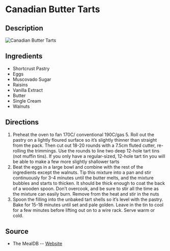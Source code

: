 # Canadian Butter Tarts

## Description
![Canadian Butter Tarts](https://www.themealdb.com/images/media/meals/wpputp1511812960.jpg "Canadian Butter Tarts")

## Ingredients
- Shortcrust Pastry
- Eggs
- Muscovado Sugar
- Raisins
- Vanilla Extract
- Butter
- Single Cream
- Walnuts

## Directions
1. Preheat the oven to fan 170C/ conventional 190C/gas 5. Roll out the pastry on a lightly floured surface so it’s slightly thinner than straight from the pack. Then cut out 18-20 rounds with a 7.5cm fluted cutter, re-rolling the trimmings. Use the rounds to line two deep 12-hole tart tins (not muffin tins). If you only have a regular-sized, 12-hole tart tin you will be able to make a few more slightly shallower tarts
2. Beat the eggs in a large bowl and combine with the rest of the ingredients except the walnuts. Tip this mixture into a pan and stir continuously for 3-4 minutes until the butter melts, and the mixture bubbles and starts to thicken. It should be thick enough to coat the back of a wooden spoon. Don’t overcook, and be sure to stir all the time as the mixture can easily burn. Remove from the heat and stir in the nuts
3. Spoon the filling into the unbaked tart shells so it’s level with the pastry. Bake for 15-18 minutes until set and pale golden. Leave in the tin to cool for a few minutes before lifting out on to a wire rack. Serve warm or cold.

## Source

- The MealDB -- [Website](https://themealdb.com/)
